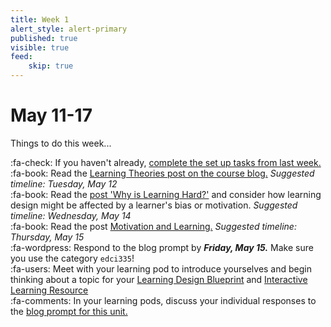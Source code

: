 ```yaml
---
title: Week 1
alert_style: alert-primary
published: true
visible: true
feed:
    skip: true
---
```


# May 11-17
Things to do this week...

:fa-check: If you haven't already, [complete the set up tasks from last week.](https://teaching.madland.ca/edci335-may-2020/home/welcome)  
:fa-book: Read the [Learning Theories post on the course blog.](https://edtechuvic.ca/edci335/learning-theories) *Suggested timeline: Tuesday, May 12*  
:fa-book: Read the [post 'Why is Learning Hard?'](https://edtechuvic.ca/edci335/why-is-learning-hard/) and consider how learning design might be affected by a learner's bias or motivation. *Suggested timeline: Wednesday, May 14*  
:fa-book: Read the post [Motivation and Learning.](https://edtechuvic.ca/edci335/motivation/) *Suggested timeline: Thursday, May 15*  
:fa-wordpress: Respond to the blog prompt by ***Friday, May 15.***  Make sure you use the category `edci335`!  
:fa-users: Meet with your learning pod to introduce yourselves and begin thinking about a topic for your [Learning Design Blueprint](https://edtechuvic.ca/edci335/learning-design-blueprint/) and [Interactive Learning Resource](https://edtechuvic.ca/edci335/interactive-learning-resource/)  
:fa-comments: In your learning pods, discuss your individual responses to the [blog prompt for this unit.](https://edtechuvic.ca/edci335/prompt-learning-motivation-and-theory)
